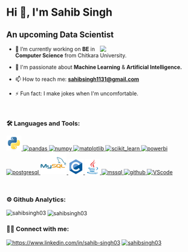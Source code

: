 <h1 align="left">Hi 👋, I'm Sahib Singh</h1>
<h2 align="left">An upcoming Data Scientist</h2>

<img src="https://i.pinimg.com/originals/ef/16/e4/ef16e4e68b0d3cb81e6bb8a8c3258d7e.gif" width =256 align="right" />

- 🔭 I’m currently working on **BE** in **Computer Science** from Chitkara University. 
  
- 🌱 I'm passionate about **Machine Learning** & **Artificial Intelligence.**

- 📫 How to reach me: **sahibsingh1131@gmail.com**

- ⚡ Fun fact: I make jokes when I'm uncomfortable.

<br style=“line-height:2;”>

<h3 align="left">🛠 Languages and Tools:</h3>
<p align="left"> 
   <a href="https://www.python.org" target="_blank" rel="noreferrer"> <img src="https://raw.githubusercontent.com/devicons/devicon/master/icons/python/python-original.svg" alt="python" width="40" height="40"/> </a>
  <a href="https://pandas.pydata.org/" target="_blank" rel="noreferrer"> <img src="https://pandas.pydata.org/static/img/pandas_white.svg" alt="pandas" width="100" height="50"/> </a> 
  <a href="https://numpy.org/" target="_blank" rel="noreferrer"> <img src="https://numpy.org/images/logo.svg" alt="numpy" width="50" height="50"/> </a> 
  <a href="https://matplotlib.org/" target="_blank" rel="noreferrer"> <img src="https://matplotlib.org/stable/_static/logo2.svg" alt="matplotlib" width="100" height="50"/> </a>
  <a href="https://scikit-learn.org/" target="_blank" rel="noreferrer"> <img src="https://upload.wikimedia.org/wikipedia/commons/0/05/Scikit_learn_logo_small.svg" alt="scikit_learn" width="50" height="50"/> </a> 
  <a href="https://powerbi.microsoft.com/en-au/" target="_blank" rel="noreferrer"> <img src="https://ojt.com/wp-content/uploads/2021/08/Power_BI-removebg-preview-350x350.png" alt="powerbi" width="50" height="50"/> </a>
  <a href="https://www.postgresql.org" target="_blank" rel="noreferrer"> <img src="https://download.logo.wine/logo/PostgreSQL/PostgreSQL-Logo.wine.png" alt="postgresql" width="70" height="55"/> </a> 
    <a href="https://www.mysql.com/" target="_blank" rel="noreferrer"> <img src="https://raw.githubusercontent.com/devicons/devicon/master/icons/mysql/mysql-original-wordmark.svg" alt="mysql" width="70" height="60"/> </a>
  <a href="https://www.cprogramming.com/" target="_blank" rel="noreferrer"> <img src="https://raw.githubusercontent.com/devicons/devicon/master/icons/c/c-original.svg" alt="c" width="40" height="40"/> </a> 
  <a href="https://www.java.com" target="_blank" rel="noreferrer"> <img src="https://raw.githubusercontent.com/devicons/devicon/master/icons/java/java-original.svg" alt="java" width="40" height="40"/> </a> 
  <a href="https://www.microsoft.com/en-us/sql-server" target="_blank" rel="noreferrer"> <img src="https://img.icons8.com/color/480/microsoft-sql-server.png" alt="mssql" width="60" height="50"/> </a> 
  <a href="https://docs.github.com/en/pages/getting-started-with-github-pages/about-github-pages" target="_blank" rel="noreferrer"> <img src="https://joshuapenalba.files.wordpress.com/2014/12/github-icon.png?w=640" alt="github" width="50" height="50"/> </a> 
<a href="https://code.visualstudio.com/" target="_blank" rel="noreferrer"> <img src="https://upload.wikimedia.org/wikipedia/commons/thumb/9/9a/Visual_Studio_Code_1.35_icon.svg/2048px-Visual_Studio_Code_1.35_icon.svg.png" alt="VScode" width="35" height="35"/> </a>   
</p>
<br style=“line-height:2;”>
<h3 align="left">⚙ Github Analytics:</h3>
<p><img align="left" src="https://github-readme-stats.vercel.app/api/top-langs?username=sahibsingh03&show_icons=true&locale=en&layout=compact" alt="sahibsingh03" />




&nbsp;<img align="center" src="https://github-readme-stats.vercel.app/api?username=sahibsingh03&show_icons=true&locale=en" alt="sahibsingh03" /></p>

<h3 align="left">🤝🏻 Connect with me:</h3>
<p align="left">
<a href="https://linkedin.com/in/sahibsingh03/" target="blank"><img align="center" src="https://raw.githubusercontent.com/rahuldkjain/github-profile-readme-generator/master/src/images/icons/Social/linked-in-alt.svg" alt="https://www.linkedin.com/in/sahib-singh03" height="30" width="40" /></a>
<a href="mailto:sahibsingh1131@gmail.com" target="blank"><img align="center" src="https://www.freeiconspng.com/uploads/gmail-icon-33.png" alt="sahibsingh03" height="30" width="40"  /></a>
</p>
